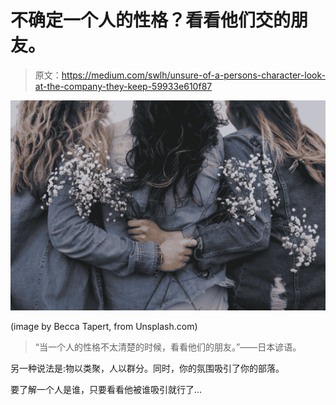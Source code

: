 # 不确定一个人的性格？看看他们交的朋友。

> 原文：<https://medium.com/swlh/unsure-of-a-persons-character-look-at-the-company-they-keep-59933e610f87>

![](img/079c7533aad4add43ca316a2904ea57b.png)

(image by Becca Tapert, from Unsplash.com)

> “当一个人的性格不太清楚的时候，看看他们的朋友。”——日本谚语。

另一种说法是:物以类聚，人以群分。同时，你的氛围吸引了你的部落。

要了解一个人是谁，只要看看他被谁吸引就行了…